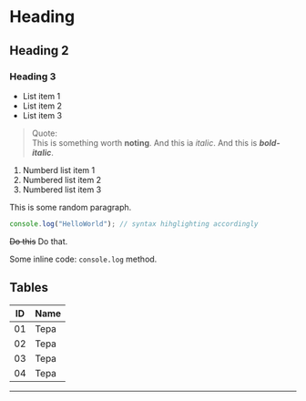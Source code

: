 # Heading

## Heading 2

### Heading 3

- List item 1
- List item 2
- List item 3

> Quote:  
> This is something worth **noting**.
> And this ia *italic*. And this is
> ***bold-italic***.

1) Numberd list item 1
2) Numbered list item 2
3) Numbered list item 3

This is some random paragraph.

```javascript
console.log("HelloWorld"); // syntax hihglighting accordingly
```

~~Do this~~ Do that.

Some inline code: `console.log` method.

## Tables

| ID | Name |
|----|------|
| 01 | Tepa |
| 02   | Tepa   |
| 03 | Tepa     |
| 04     | Tepa |

---